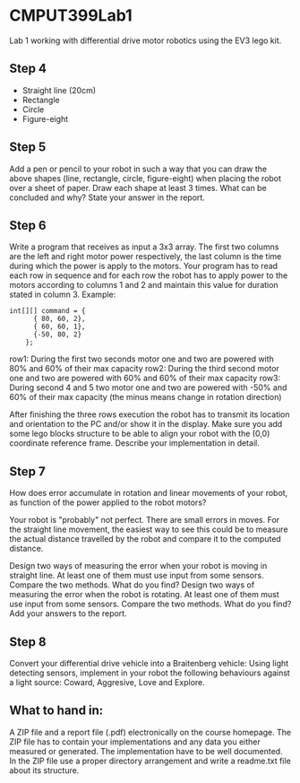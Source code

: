 # CMPUT399Lab1
Lab 1 working with differential drive motor robotics using the EV3 lego kit.

## Step 4
* Straight line (20cm)
* Rectangle
* Circle
* Figure-eight

## Step 5
Add a pen or pencil to your robot in such a way that you can draw the above shapes (line, rectangle, circle, figure-eight) when placing the robot over a sheet of paper. Draw each shape at least 3 times. What can be concluded and why? State your answer in the report.

## Step 6
Write a program that receives as input a 3x3 array. The first two columns are the left and right motor power respectively, the last column is the time during which the power is apply to the motors. Your program has to read each row in sequence and for each row the robot has to apply power to the motors according to columns 1 and 2 and maintain this value for duration stated in column 3. Example:
```
int[][] command = {
      { 80, 60, 2},
      { 60, 60, 1},
      {-50, 80, 2}
    };
 ```
row1: During the first two seconds motor one and two are powered with 80% and 60% of their max capacity 
row2: During the third second motor one and two are powered with 60% and 60% of their max capacity 
row3: During second 4 and 5 two motor one and two are powered with -50% and 60% of their max capacity (the minus means change in rotation direction) 

After finishing the three rows execution the robot has to transmit its location and orientation to the PC and/or show it in the display. Make sure you add some lego blocks structure to be able to align your robot with the (0,0) coordinate reference frame. Describe your implementation in detail.

## Step 7
How does error accumulate in rotation and linear movements of your robot, as function of the power applied to the robot motors?

Your robot is "probably" not perfect. There are small errors in moves. For the straight line movement, the easiest way to see this could be to measure the actual distance travelled by the robot and compare it to the computed distance.

Design two ways of measuring the error when your robot is moving in straight line. At least one of them must use input from some sensors. Compare the two methods. What do you find?
Design two ways of measuring the error when the robot is rotating. At least one of them must use input from some sensors. Compare the two methods. What do you find? Add your answers to the report.

## Step 8
Convert your differential drive vehicle into a Braitenberg vehicle:
Using light detecting sensors, implement in your robot the following behaviours against a light source: Coward, Aggresive, Love and Explore. 

## What to hand in:
A ZIP file and a report file (.pdf) electronically on the course homepage. The ZIP file has to contain your implementations and any data you either measured or generated. The implementation have to be well documented. In the ZIP file use a proper directory arrangement and write a readme.txt file about its structure.
